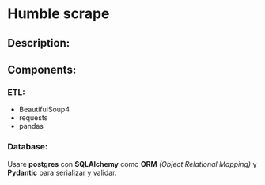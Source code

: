 # Humble scrape

## Description:
## Components:
### ETL:
- BeautifulSoup4
- requests
- pandas

### Database:
Usare **postgres** con **SQLAlchemy** como **ORM** *(Object Relational Mapping)* y **Pydantic** para serializar y validar. 
